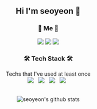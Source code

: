 <!--
<div align=center> 

![header](https://capsule-render.vercel.app/api?type=waving&color=F3F4A9&text=✨%20Hi,%20I'm%20Seoyeon%20Lee%20✨%20&height=300&fontSize=50&animation=scaleIn)
  </div>
  


[![Solved.ac프로필](http://mazassumnida.wtf/api/v2/generate_badge?boj=syeoni1128)](https://solved.ac/syeoni1128)


![footer](https://capsule-render.vercel.app/api?type=waving&color=F3F4A9&height=200&section=footer)
</div>

-->
<div align=center>

## Hi I'm seoyeon 🐰

### <div align=center> 🎈 Me 🎈
  <div align=center><a href="https://www.instagram.com/ynosoe_/"><img src="https://img.shields.io/badge/instagram-E4405F?style=flat-square&logo=instagram&logoColor=white"/></a>
<img src="https://img.shields.io/badge/lsy021128@naver.com-03C75A?style=flat-square&logo=naver&logoColor=white"/>
<a href="https://velog.io/@neoyoes" target="_blank"><img src="https://img.shields.io/badge/Velog-20c997?style=flat-square&logo=Vimeo&logoColor=white"/></a>


### <div align=center>🛠️ Tech Stack 🛠️
<div align=center>Techs that I've used at least once </div>  
<div align=center> <img src="https://img.shields.io/badge/Python-3766AB?style=flat-square&logo=Python&logoColor=white"/></a> &nbsp;
<img src="https://img.shields.io/badge/C-A8B9CC?style=flat-square&logo=C&logoColor=white"/></a> &nbsp;
<img src="https://img.shields.io/badge/HTML5-E34F26?style=flat-square&logo=HTML5&logoColor=white"/></a> &nbsp
<img src="https://img.shields.io/badge/CSS3-1572B6?style=flat-square&logo=CSS3&logoColor=white"/></a> &nbsp  </div>

<br />

<div align=center>

![seoyeon's github stats](https://github-readme-stats.vercel.app/api?username=noeyoes&show_icons=true)
